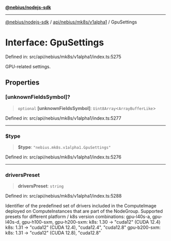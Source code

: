 [**@nebius/nodejs-sdk**](../../../../../README.md)

---

[@nebius/nodejs-sdk](../../../../../README.md) / [api/nebius/mk8s/v1alpha1](../README.md) / GpuSettings

# Interface: GpuSettings

Defined in: src/api/nebius/mk8s/v1alpha1/index.ts:5275

GPU-related settings.

## Properties

### \[unknownFieldsSymbol\]?

> `optional` **\[unknownFieldsSymbol\]**: `Uint8Array`\<`ArrayBufferLike`\>

Defined in: src/api/nebius/mk8s/v1alpha1/index.ts:5277

---

### $type

> **$type**: `"nebius.mk8s.v1alpha1.GpuSettings"`

Defined in: src/api/nebius/mk8s/v1alpha1/index.ts:5276

---

### driversPreset

> **driversPreset**: `string`

Defined in: src/api/nebius/mk8s/v1alpha1/index.ts:5288

Identifier of the predefined set of drivers included in the ComputeImage deployed on ComputeInstances that are part of the NodeGroup.
Supported presets for different platform / k8s version combinations:
gpu-l40s-a, gpu-l40s-d, gpu-h100-sxm, gpu-h200-sxm:
k8s: 1.30 → "cuda12" (CUDA 12.4)
k8s: 1.31 → "cuda12" (CUDA 12.4), "cuda12.4", "cuda12.8"
gpu-b200-sxm:
k8s: 1.31 → "cuda12" (CUDA 12.8), "cuda12.8"

